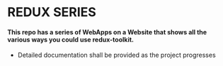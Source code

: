 # REDUX SERIES
#### This repo has a series of WebApps on a Website that shows all the various ways you could use redux-toolkit. 

- Detailed documentation shall be provided as the project progresses
